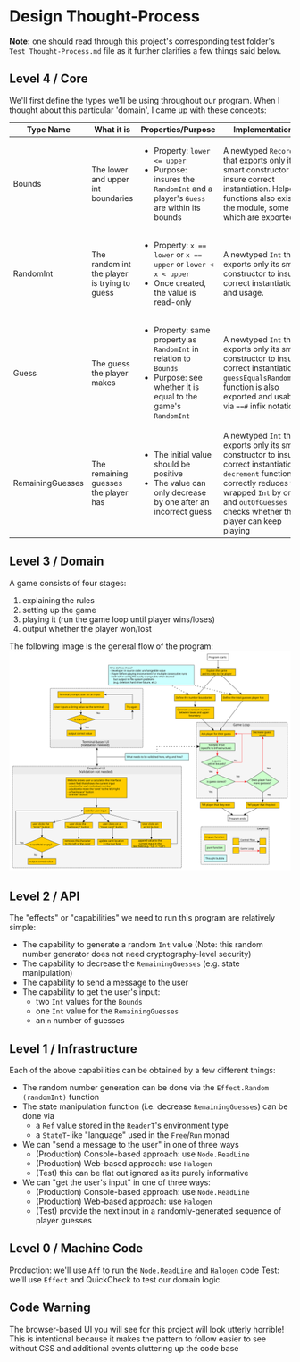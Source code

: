# Design Thought-Process

**Note:** one should read through this project's corresponding test folder's `Test Thought-Process.md` file as it further clarifies a few things said below.

## Level 4 / Core

We'll first define the types we'll be using throughout our program. When I thought about this particular 'domain', I came up with these concepts:

| Type Name | What it is | Properties/Purpose | Implementation
| - | - | - | - |
| Bounds | The lower and upper int boundaries | <ul><li>Property: `lower <= upper`</li><li>Purpose: insures the `RandomInt` and a player's `Guess` are within its bounds</li></ul> | A newtyped `Record` that exports only its smart constructor to insure correct instantiation. Helper functions also exist in the module, some of which are exported.
| RandomInt | The random int the player is trying to guess | <ul><li>Property: `x == lower` or `x == upper` or `lower < x < upper`</li><li>Once created, the value is read-only</li></ul> | A newtyped `Int` that exports only its smart constructor to insure correct instantiation and usage.
| Guess | The guess the player makes | <ul><li>Property: same property as `RandomInt` in relation to `Bounds`</li><li>Purpose: see whether it is equal to the game's `RandomInt`</li></ul> | A newtyped `Int` that exports only its smart constructor to insure correct instantiation. `guessEqualsRandomInt` function is also exported and usable via `==#` infix notation.
| RemainingGuesses | The remaining guesses the player has | <ul><li>The initial value should be positive</li><li>The value can only decrease by one after an incorrect guess</li></ul> | A newtyped `Int` that exports only its smart constructor to insure correct instantiation. `decrement` function correctly reduces the wrapped `Int` by one and `outOfGuesses` checks whether the player can keep playing

## Level 3 / Domain

A game consists of four stages:
1. explaining the rules
2. setting up the game
3. playing it (run the game loop until player wins/loses)
4. output whether the player won/lost

The following image is the general flow of the program:
![Control-Flow](./images/Control-Flow.svg)

## Level 2 / API

The "effects" or "capabilities" we need to run this program are relatively simple:
- The capability to generate a random `Int` value (Note: this random number generator does not need cryptography-level security)
- The capability to decrease the `RemainingGuesses` (e.g. state manipulation)
- The capability to send a message to the user
- The capability to get the user's input:
    - two `Int` values for the `Bounds`
    - one `Int` value for the `RemainingGuesses`
    - an `n` number of guesses

## Level 1 / Infrastructure

Each of the above capabilities can be obtained by a few different things:
- The random number generation can be done via the `Effect.Random (randomInt)` function
- The state manipulation function (i.e. decrease `RemainingGuesses`) can be done via
    - a `Ref` value stored in the `ReaderT`'s environment type
    - a `StateT`-like "language" used in the `Free`/`Run` monad
- We can "send a message to the user" in one of three ways
    - (Production) Console-based approach: use `Node.ReadLine`
    - (Production) Web-based approach: use `Halogen`
    - (Test) this can be flat out ignored as its purely informative
- We can "get the user's input" in one of three ways:
    - (Production) Console-based approach: use `Node.ReadLine`
    - (Production) Web-based approach: use `Halogen`
    - (Test) provide the next input in a randomly-generated sequence of player guesses

## Level 0 / Machine Code

Production: we'll use `Aff` to run the `Node.ReadLine` and `Halogen` code
Test: we'll use `Effect` and QuickCheck to test our domain logic.

## Code Warning

The browser-based UI you will see for this project will look utterly horrible! This is intentional because it makes the pattern to follow easier to see without CSS and additional events cluttering up the code base
